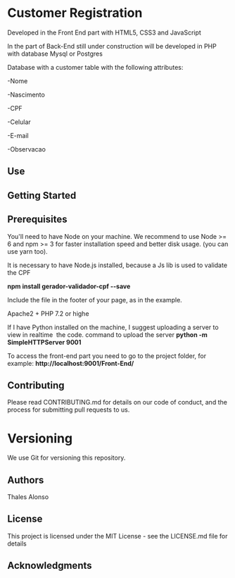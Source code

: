 <h1>Customer Registration </h1>
<p>Developed in the Front End part with HTML5, CSS3 and JavaScript</p>
<p>In the part of Back-End still under construction will be developed in PHP with database Mysql or Postgres</p>
<p>Database with a customer table with the following attributes:</p>
 <p>-Nome</p>
  <p>-Nascimento</p>
  <p>-CPF</p>
  <p>-Celular</p>
  <p>-E-mail</p>
  <p>-Observacao</p>


<h2>Use</h2>
<h2> Getting Started</h2>
<h2>Prerequisites</h2>
<p>You'll need to have Node on your machine. We recommend to use Node >= 6 and npm >= 3 for faster installation speed and better disk usage. (you can use yarn too).</p>
<p>It is necessary to have Node.js installed, because a Js lib is used to validate the CPF</p>
<p><strong>npm install gerador-validador-cpf --save</strong></p>
<p>Include the file in the footer of your page, as in the example.<p/>
<p><script src="node_modules/gerador-validador-cpf/dist/js/CPF.js"></script></p>
<p>Apache2 + PHP 7.2 or highe</p>
<p>If I have Python installed on the machine, I suggest uploading a server to view in realtime
 the code.
command to upload the server <strong>python -m SimpleHTTPServer 9001</strong>
</p>
<p>To access the front-end part you need to go to the project folder, for example:
 <strong>http://localhost:9001/Front-End/</strong>
</p>



<h2> Contributing </h2>
<p>Please read CONTRIBUTING.md for details on our code of conduct, and the process for submitting pull requests to us.</p>

<h1> Versioning </h1>
<p>We use Git for versioning this repository.</p>

<h2> Authors </h2>
<p>Thales Alonso </p>

<h2> License </h2>
<p>This project is licensed under the MIT License - see the LICENSE.md file for details</p>

<h2>Acknowledgments</h2>
